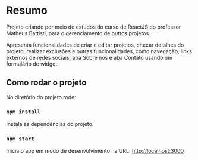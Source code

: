 # Resumo

Projeto criando por meio de estudos do curso de ReactJS do professor Matheus Battisti, para o gerenciamento de outros projetos.

Apresenta funcionalidades de criar e editar projetos, checar detalhes do projeto, realizar exclusões e outras funcionalidades, como navegação, links externos de redes sociais, aba Sobre nós e aba Contato usando um formulário de widget.

## Como rodar o projeto

No diretório do projeto rode:

### `npm install` 

Instala as dependências do projeto.

### `npm start`

Inicia o app em modo de desenvolvimento na URL:
[http://localhost:3000](http://localhost:3000)
